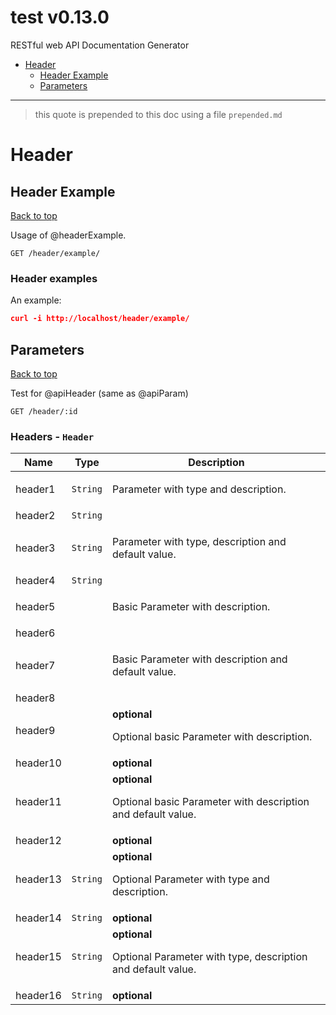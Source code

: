 <a name="top"></a>
# test v0.13.0

RESTful web API Documentation Generator

 - [Header](#Header)
   - [Header Example](#Header-Example)
   - [Parameters](#Parameters)

___

 > this quote is prepended to this doc using a file `prepended.md`


# <a name='Header'></a> Header

## <a name='Header-Example'></a> Header Example
[Back to top](#top)

<p>Usage of @headerExample.</p>

```
GET /header/example/
```

### Header examples
An example:

```json
curl -i http://localhost/header/example/
```

## <a name='Parameters'></a> Parameters
[Back to top](#top)

<p>Test for @apiHeader (same as @apiParam)</p>

```
GET /header/:id
```

### Headers - `Header`

| Name    | Type      | Description                          |
|---------|-----------|--------------------------------------|
| header1 | `String` | <p>Parameter with type and description.</p> |
| header2 | `String` |  |
| header3 | `String` | <p>Parameter with type, description and default value.</p> |
| header4 | `String` |  |
| header5 |  | <p>Basic Parameter with description.</p> |
| header6 |  |  |
| header7 |  | <p>Basic Parameter with description and default value.</p> |
| header8 |  |  |
| header9 |  | **optional**<p>Optional basic Parameter with description.</p> |
| header10 |  | **optional** |
| header11 |  | **optional**<p>Optional basic Parameter with description and default value.</p> |
| header12 |  | **optional** |
| header13 | `String` | **optional**<p>Optional Parameter with type and description.</p> |
| header14 | `String` | **optional** |
| header15 | `String` | **optional**<p>Optional Parameter with type, description and default value.</p> |
| header16 | `String` | **optional** |
